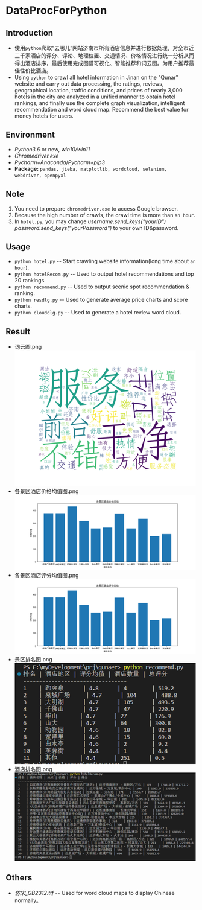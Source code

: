 # DataProcForPython
## Introduction
- 使用```python```爬取“去哪儿”网站济南市所有酒店信息并进行数据处理，对全市近三千家酒店的评分、评论、地理位置、交通情况、价格情况进行统一分析从而得出酒店排序，最后使用完成图谱可视化、智能推荐和词云图。为用户推荐最佳性价比酒店。
- Using ```python``` to crawl all hotel information in Jinan on the "Qunar" website and carry out data processing, the ratings, reviews, geographical location, traffic conditions, and prices of nearly 3,000 hotels in the city are analyzed in a unified manner to obtain hotel rankings, and finally use the complete graph visualization, intelligent recommendation and word cloud map. Recommend the best value for money hotels for users.
## Environment
- *Python3.6* or new, *win10/win11*
- *Chromedriver.exe*
- *Pycharm+Anaconda*/*Pycharm+pip3*
- **Package:** ```pandas, jieba, matplotlib, wordcloud, selenium, webdriver, openpyxl```
## Note
1. You need to prepare ```chromedriver.exe``` to access Google browser.
2. Because the high number of crawls, the crawl time is more than ```an hour```.
3. In ```hotel.py```, you may change *username.send_keys("yourID") password.send_keys("yourPassword")* to your own ID&password.
## Usage
- ```python hotel.py``` -- Start crawling website information(long time about ```an hour```).
- ```python hotelRecom.py``` -- Used to output hotel recommendations and top 20 rankings.
- ```python recommend.py``` -- Used to output scenic spot recommendation & ranking.
- ```python resdlg.py``` -- Used to generate average price charts and score charts.
- ```python clouddlg.py``` -- Used to generate a hotel review word cloud.
## Result
- 词云图.png<br>
![词云图](./result/wordCloud.png)<br>
- 各景区酒店价格均值图.png<br>
![价格图](./result/price.png)<br>
- 各景区酒店评分均值图.png<br>
![评分图](./result/score.png)<br>
- 景区排名图.png<br>
![酒店图](./result/RecommendHotel.png)<br>
- 酒店排名图.png<br>
![景区图](./result/RecommendScene.png)<br>
## Others
- *仿宋_GB2312.ttf* -- Used for word cloud maps to display Chinese normally。